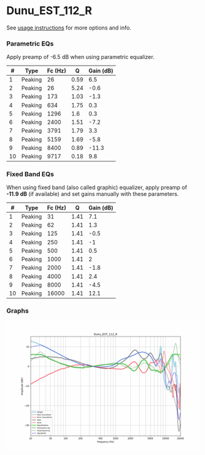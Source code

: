 # Dunu_EST_112_R
See [usage instructions](https://github.com/jaakkopasanen/AutoEq#usage) for more options and info.

### Parametric EQs
Apply preamp of -6.5 dB when using parametric equalizer.

|   # | Type    |   Fc (Hz) |    Q |   Gain (dB) |
|-----|---------|-----------|------|-------------|
|   1 | Peaking |        26 | 0.59 |         6.5 |
|   2 | Peaking |        26 | 5.24 |        -0.6 |
|   3 | Peaking |       173 | 1.03 |        -1.3 |
|   4 | Peaking |       634 | 1.75 |         0.3 |
|   5 | Peaking |      1296 | 1.6  |         0.3 |
|   6 | Peaking |      2400 | 1.51 |        -7.2 |
|   7 | Peaking |      3791 | 1.79 |         3.3 |
|   8 | Peaking |      5159 | 1.69 |        -5.8 |
|   9 | Peaking |      8400 | 0.89 |       -11.3 |
|  10 | Peaking |      9717 | 0.18 |         9.8 |

### Fixed Band EQs
When using fixed band (also called graphic) equalizer, apply preamp of **-11.9 dB** (if available) and set gains manually with these parameters.

|   # | Type    |   Fc (Hz) |    Q |   Gain (dB) |
|-----|---------|-----------|------|-------------|
|   1 | Peaking |        31 | 1.41 |         7.1 |
|   2 | Peaking |        62 | 1.41 |         1.3 |
|   3 | Peaking |       125 | 1.41 |        -0.5 |
|   4 | Peaking |       250 | 1.41 |        -1   |
|   5 | Peaking |       500 | 1.41 |         0.5 |
|   6 | Peaking |      1000 | 1.41 |         2   |
|   7 | Peaking |      2000 | 1.41 |        -1.8 |
|   8 | Peaking |      4000 | 1.41 |         2.4 |
|   9 | Peaking |      8000 | 1.41 |        -4.5 |
|  10 | Peaking |     16000 | 1.41 |        12.1 |

### Graphs
![](./Dunu_EST_112_R.png)
